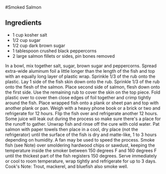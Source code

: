 #Smoked Salmon

## Ingredients
* 1 cup kosher salt
* 1/2 cup sugar
* 1/2 cup dark brown sugar
* 1 tablespoon crushed black peppercorns
* 2 large salmon fillets or sides, pin bones removed

In a bowl, mix together salt, sugar, brown sugar and peppercorns. Spread extra-wide aluminum foil a little longer than the length of the fish and top with an equally long layer of plastic wrap. Sprinkle 1/3 of the rub onto the plastic. Lay 1 side of the fish skin down onto the rub. Sprinkle 1/3 of the rub onto the flesh of the salmon. Place second side of salmon, flesh down onto the first side. Use the remaining rub to cover the skin on the top piece. Fold plastic over to cover then close edges of foil together and crimp tightly around the fish. Place wrapped fish onto a plank or sheet pan and top with another plank or pan. Weigh with a heavy phone book or a brick or two and refrigerate for 12 hours. Flip the fish over and refrigerate another 12 hours. Some juice will leak out during the process so make sure there's a place for the runoff to gather. Unwrap fish and rinse off the cure with cold water. Pat salmon with paper towels then place in a cool, dry place (not the refrigerator) until the surface of the fish is dry and matte-like, 1 to 3 hours depending on humidity. A fan may be used to speed the process. Smoke fish (see Note) over smoldering hardwood chips or sawdust, keeping the temperature inside the smoker between 150 degrees F and 160 degrees F until the thickest part of the fish registers 150 degrees. Serve immediately or cool to room temperature, wrap tightly and refrigerate for up to 3 days. Cook's Note: Trout, mackerel, and bluefish also smoke well.